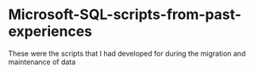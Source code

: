 # Microsoft-SQL-scripts-from-past-experiences
These were the scripts that I had developed for during the migration and maintenance of data

